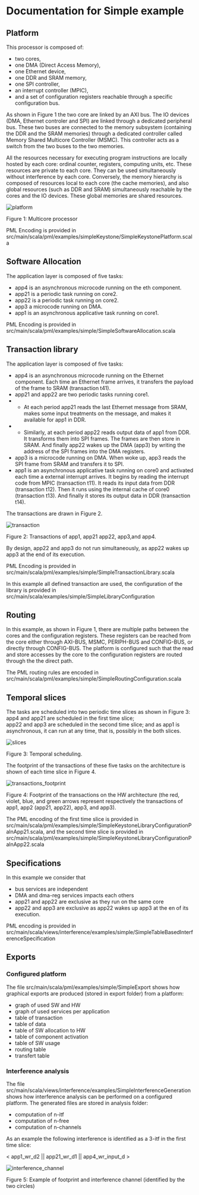 # Documentation for Simple example

## Platform

This processor is composed of:
* two cores, 
* one DMA (Direct Access Memory), 
* one Ethernet device, 
* one DDR and SRAM memory,
* one SPI controller, 
* an interrupt controller (MPIC), 
* and a set of configuration registers reachable through a specific configuration bus.

As shown in Figure 1 the two core are linked by an 
AXI bus. The IO devices (DMA, Ethernet controler and SPI) are 
linked through a dedicated peripheral bus. These two buses are 
connected to the memory subsystem (containing the DDR and 
the SRAM memories) through a dedicated controller 
called Memory Shared Multicore Controller (MSMC). This controller 
acts as a switch from the two buses to the two memories.

All the resources necessary for executing program instructions are locally hosted by each core: ordinal counter, registers, computing units, etc. 
These resources are private to each core. 
They can be used simultaneously without interference by each core. 
Conversely, the memory hierarchy is composed of resources local 
to each core (the cache memories), and also global 
resources (such as DDR and SRAM) simultaneously reachable 
by the cores and the IO devices. 
These global memories are shared resources.

![platform](platform.PNG "multicore processor")

Figure 1: Multicore processor

PML Encoding is provided in src/main/scala/pml/examples/simpleKeystone/SimpleKeystonePlatform.scala

## Software Allocation

The application layer is composed of five tasks:
* app4 is an asynchronous microcode running on the eth component. 
* app21 is a periodic task running on core2. 
* app22 is a periodic task running on core2.
* app3 a microcode running on DMA. 
* app1 is an asynchronous applicative task running on core1.
  
PML Encoding is provided in src/main/scala/pml/examples/simple/SimpleSoftwareAllocation.scala

## Transaction library

The application layer is composed of five tasks:
* app4 is an asynchronous microcode running on the Ethernet component. 
Each time an Ethernet frame arrives, it transfers the payload of the frame to SRAM (transaction t41).
* app21 and app22 are two periodic tasks running core1.
 * * At each period app21 reads the last Ethernet message from SRAM, 
makes some input treatments on the message, and makes it available for app1 in DDR.
 * * Similarly, at each period app22 reads output data of app1 from DDR. It transforms them into SPI frames. 
 The frames are then store in SRAM. And finally app22 wakes up the DMA (app3) 
 by writing the address of the SPI frames into the DMA registers.
* app3 is a microcode running on DMA. When woke up, app3 reads the SPI frame from 
SRAM and transfers it to SPI.
* app1 is an asynchronous applicative task running on core0 and activated each time a external interrupt arrives. 
It begins by reading the interrupt code from MPIC (transaction t11). 
It reads its input data from DDR (transaction t12). 
Then it runs using the internal cache of core0 (transaction t13). 
And finally it stores its output data in DDR (transaction t14).

The transactions are drawn in Figure 2. 

![transaction](transactions.PNG "Transactions of app1, app21 app22, app3,and app4")

Figure 2: Transactions of app1, app21 app22, app3,and app4.

By design, app22 and app3 do not run simultaneously, as app22 wakes up app3 at the end of its execution. 

PML Encoding is provided in src/main/scala/pml/examples/simple/SimpleTransactionLibrary.scala

In this example all defined transaction are used, the configuration of the library is provided in src/main/scala/examples/simple/SimpleLibraryConfiguration

## Routing

In this example, as shown in Figure 1, there are multiple paths between the cores and the configuration registers. 
These registers can be reached from the core either through AXI-BUS, MSMC, PERIPH-BUS and CONFIG-BUS, or directly through CONFIG-BUS. 
The platform is configured such that the read and store accesses by the core to the configuration registers are routed through the 
the direct path.

The PML routing rules are encoded in src/main/scala/pml/examples/simple/SimpleRoutingConfiguration.scala

## Temporal slices

The tasks are scheduled into two periodic time slices as shown in Figure 3: 
app4 and app21 are scheduled in the first time slice;  
app22 and app3 are scheduled in the second time slice; 
and as app1 is asynchronous, it can run at any time, that is, possibly in the both slices.

![slices](temporal_slices.PNG "temporal scheduling")

Figure 3: Temporal scheduling.

The footprint of the transactions of these five tasks on the architecture is shown of each time slice in Figure 4.

![transactions_footprint](transactions_footprint.PNG "Footprint of the transactions on the HW architecture (the red, violet, blue, and green arrows represent respectively the transactions of app1, app2 (app21, app22), app3, and app3).")

Figure 4: Footprint of the transactions on the HW architecture (the red, violet, blue, and green arrows represent respectively the transactions of app1, app2 (app21, app22), app3, and app3).

The PML encoding of the first time slice is provided in src/main/scala/pml/examples/simple/SimpleKeystoneLibraryConfigurationPalnApp21.scala, 
and the second time slice is provided in src/main/scala/pml/examples/simple/SimpleKeystoneLibraryConfigurationPalnApp22.scala

## Specifications

In this example we consider that 
* bus services are independent
* DMA and dma-reg services impacts each others
* app21 and app22 are exclusive as they run on the same core
* app22 and app3 are exclusive as app22 wakes up app3 at the en of its execution.

PML encoding is provided in src/main/scala/views/interference/examples/simple/SimpleTableBasedInterferenceSpecification

## Exports

### Configured platform

The file src/main/scala/pml/examples/simple/SimpleExport shows how graphical exports are produced (stored in export folder) 
from a platform:
* graph of used SW and HW
* graph of used services per application
* table of transaction
* table of data
* table of SW allocation to HW
* table of component activation
* table of SW usage
* routing table
* transfert table

### Interference analysis

The file src/main/scala/views/interference/examples/SimpleInterferenceGeneration shows how interference analysis can be performed
on a configured platform. The generated files are stored in analysis folder:
* computation of n-itf
* computation of n-free
* computation of n-channels

As an example the following interference is identified as a 3-itf in the first time slice:

< app1_wr_d2 || app21_wr_d1 || app4_wr_input_d >

![interference_channel](interference.PNG "Footprint and interference channel (identified by the two circles)")

Figure 5: Example of footprint and interference channel (identified by the two circles) 

